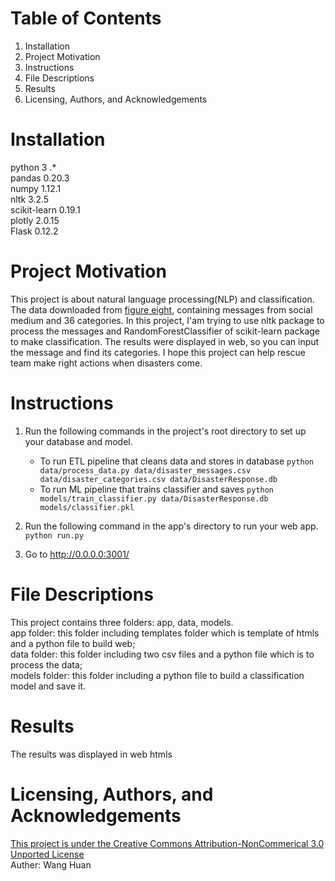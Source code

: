 # Table of Contents
1. Installation
2. Project Motivation
3. Instructions
4. File Descriptions
5. Results
6. Licensing, Authors, and Acknowledgements

# Installation
python 3 .*  
pandas 0.20.3  
numpy 1.12.1  
nltk 3.2.5  
scikit-learn 0.19.1   
plotly 2.0.15  
Flask 0.12.2  

# Project Motivation
This project is about natural language processing(NLP) and classification. The data downloaded 
from [figure eight](https://www.figure-eight.com/data-for-everyone), containing messages from social medium and 36 categories.
In this project, I'am trying to use nltk package to process the messages and RandomForestClassifier of scikit-learn package to make 
classification. The results were displayed in web, so you can input the message and find its categories.
I hope this project can help rescue team make right actions when disasters come.

# Instructions
1. Run the following commands in the project's root directory to set up your database and model.

    - To run ETL pipeline that cleans data and stores in database
        `python data/process_data.py data/disaster_messages.csv data/disaster_categories.csv data/DisasterResponse.db`
    - To run ML pipeline that trains classifier and saves
        `python models/train_classifier.py data/DisasterResponse.db models/classifier.pkl`

2. Run the following command in the app's directory to run your web app.
    `python run.py`

3. Go to http://0.0.0.0:3001/

# File Descriptions
This project contains three folders: app, data, models.  
app folder: this folder including templates folder which is template of htmls and a python file to build web;  
data folder: this folder including two csv files and a python file which is to process the data;  
models folder: this folder including a python file to build a classification model and save it.  


# Results
The results was displayed in web htmls


# Licensing, Authors, and Acknowledgements
[This project is under the Creative Commons Attribution-NonCommerical 3.0 Unported License](https://creativecommons.org/licenses/by-nc/3.0/)  
Auther: Wang Huan
